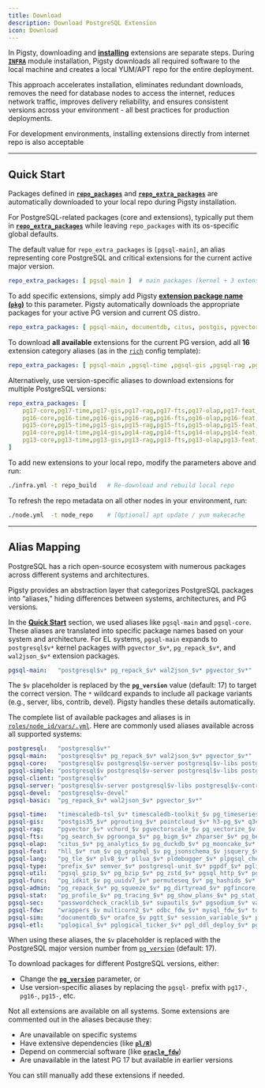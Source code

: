 ```yaml
---
title: Download
description: Download PostgreSQL Extension
icon: Download
---
```




In Pigsty, downloading and [**installing**](/usage/install) extensions are separate steps. During [**`INFRA`**](/docs/infra/) module installation, Pigsty downloads all required software to the local machine and creates a local YUM/APT repo for the entire deployment.

This approach accelerates installation, eliminates redundant downloads, removes the need for database nodes to access the internet, reduces network traffic, improves delivery reliability, and ensures consistent versions across your environment - all best practices for production deployments.

For development environments, installing extensions directly from internet repo is also acceptable

------

## Quick Start

Packages defined in [**`repo_packages`**](/docs/infra/param/#repo_packages) and [**`repo_extra_packages`**](/docs/infra/param/#repo_extra_packages) are automatically downloaded to your local repo during Pigsty installation.

For PostgreSQL-related packages (core and extensions), typically put them in [**`repo_extra_packages`**](/docs/infra/param/#repo_extra_packages) while leaving `repo_packages` with its os-specific global defaults.

The default value for `repo_extra_packages` is `[pgsql-main]`, an alias representing core PostgreSQL and critical extensions for the current active major version.

```yaml
repo_extra_packages: [ pgsql-main ]  # main packages (kernel + 3 extension) for current pg major 17
```

To add specific extensions, simply add Pigsty [**extension package name (`pkg`)**](/usage/pkg) to this parameter. Pigsty automatically downloads the appropriate packages for your active PG version and current OS distro.

```yaml
repo_extra_packages: [ pgsql-main, documentdb, citus, postgis, pgvector, pg_cron, rum ]
```

To download **all available** extensions for the current PG version, add all **16** extension category aliases (as in the [`rich`](/docs/config/template) config template):

```yaml
repo_extra_packages: [ pgsql-main ,pgsql-time ,pgsql-gis ,pgsql-rag ,pgsql-fts ,pgsql-olap ,pgsql-feat ,pgsql-lang ,pgsql-type ,pgsql-util ,pgsql-func ,pgsql-admin ,pgsql-stat ,pgsql-sec ,pgsql-fdw ,pgsql-sim ,pgsql-etl]
```

Alternatively, use version-specific aliases to download extensions for multiple PostgreSQL versions:

```yaml
repo_extra_packages: [
    pg17-core,pg17-time,pg17-gis,pg17-rag,pg17-fts,pg17-olap,pg17-feat,pg17-lang,pg17-type,pg17-util,pg17-func,pg17-admin,pg17-stat,pg17-sec,pg17-fdw,pg17-sim,pg17-etl,
    pg16-core,pg16-time,pg16-gis,pg16-rag,pg16-fts,pg16-olap,pg16-feat,pg16-lang,pg16-type,pg16-util,pg16-func,pg16-admin,pg16-stat,pg16-sec,pg16-fdw,pg16-sim,pg16-etl,
    pg15-core,pg15-time,pg15-gis,pg15-rag,pg15-fts,pg15-olap,pg15-feat,pg15-lang,pg15-type,pg15-util,pg15-func,pg15-admin,pg15-stat,pg15-sec,pg15-fdw,pg15-sim,pg15-etl,
    pg14-core,pg14-time,pg14-gis,pg14-rag,pg14-fts,pg14-olap,pg14-feat,pg14-lang,pg14-type,pg14-util,pg14-func,pg14-admin,pg14-stat,pg14-sec,pg14-fdw,pg14-sim,pg14-etl,
    pg13-core,pg13-time,pg13-gis,pg13-rag,pg13-fts,pg13-olap,pg13-feat,pg13-lang,pg13-type,pg13-util,pg13-func,pg13-admin,pg13-stat,pg13-sec,pg13-fdw,pg13-sim,pg13-etl,
]
```

To add new extensions to your local repo, modify the parameters above and run:

```bash
./infra.yml -t repo_build   # Re-download and rebuild local repo
```

To refresh the repo metadata on all other nodes in your environment, run:

```bash
./node.yml  -t node_repo    # [Optional] apt update / yum makecache
```

------

## Alias Mapping

PostgreSQL has a rich open-source ecosystem with numerous packages across different systems and architectures.

Pigsty provides an abstraction layer that categorizes PostgreSQL packages into “aliases,” hiding differences between systems, architectures, and PG versions.

In the [**Quick Start**](/usage/download#quick-start) section, we used aliases like `pgsql-main` and `pgsql-core`. These aliases are translated into specific package names based on your system and architecture. For EL systems, `pgsql-main` expands to `postgresql$v*` kernel packages with `pgvector_$v*`, `pg_repack_$v*`, and `wal2json_$v*` extension packages.

```yaml
pgsql-main:   "postgresql$v* pg_repack_$v* wal2json_$v* pgvector_$v*"
```

The `$v` placeholder is replaced by the **`pg_version`** value (default: 17) to target the correct version. The `*` wildcard expands to include all package variants (e.g., server, libs, contrib, devel). Pigsty handles these details automatically.

The complete list of available packages and aliases is in [`roles/node_id/vars/.yml`](https://github.com/pgsty/pigsty/tree/main/roles/node_id/vars). Here are commonly used aliases available across all supported systems:

```yaml
postgresql:   "postgresql$v*"
pgsql-main:   "postgresql$v* pg_repack_$v* wal2json_$v* pgvector_$v*"
pgsql-core:   "postgresql$v postgresql$v-server postgresql$v-libs postgresql$v-contrib postgresql$v-plperl postgresql$v-plpython3 postgresql$v-pltcl postgresql$v-test postgresql$v-devel postgresql$v-llvmjit"
pgsql-simple: "postgresql$v postgresql$v-server postgresql$v-libs postgresql$v-contrib postgresql$v-plperl postgresql$v-plpython3 postgresql$v-pltcl"
pgsql-client: "postgresql$v"
pgsql-server: "postgresql$v-server postgresql$v-libs postgresql$v-contrib"
pgsql-devel:  "postgresql$v-devel"
pgsql-basic:  "pg_repack_$v* wal2json_$v* pgvector_$v*"

pgsql-time:   "timescaledb-tsl_$v* timescaledb-toolkit_$v pg_timeseries_$v periods_$v* temporal_tables_$v* e-maj_$v table_version_$v pg_cron_$v* pg_task_$v* pg_later_$v pg_background_$v*"
pgsql-gis:    "postgis35_$v* pgrouting_$v* pointcloud_$v* h3-pg_$v* q3c_$v* ogr_fdw_$v* geoip_$v pg_polyline_$v pg_geohash_$v*"
pgsql-rag:    "pgvector_$v* vchord_$v pgvectorscale_$v pg_vectorize_$v pg_similarity_$v* smlar_$v* pg_summarize_$v pg_tiktoken_$v pg4ml_$v"
pgsql-fts:    "pg_search_$v pgroonga_$v* pg_bigm_$v* zhparser_$v* pg_bestmatch_$v vchord_bm25_$v hunspell_cs_cz_$v hunspell_de_de_$v hunspell_en_us_$v hunspell_fr_$v hunspell_ne_np_$v hunspell_nl_nl_$v hunspell_nn_no_$v hunspell_ru_ru_$v hunspell_ru_ru_aot_$v"
pgsql-olap:   "citus_$v* pg_analytics_$v pg_duckdb_$v* pg_mooncake_$v* duckdb_fdw_$v* pg_parquet_$v pg_fkpart_$v pg_partman_$v* plproxy_$v*" #hydra_$v* #pg_strom_$v*
pgsql-feat:   "hll_$v* rum_$v pg_graphql_$v pg_jsonschema_$v jsquery_$v* pg_hint_plan_$v* hypopg_$v* index_advisor_$v pg_plan_filter_$v* imgsmlr_$v* pg_ivm_$v* pg_incremental_$v* pgmq_$v pgq_$v* pg_cardano_$v omnigres_$v" #apache-age_$v*
pgsql-lang:   "pg_tle_$v* plv8_$v* pllua_$v* pldebugger_$v* plpgsql_check_$v* plprofiler_$v* plsh_$v* pljava_$v*" #plprql_$v #plr_$v* #pgtap_$v* #postgresql_faker_$v* #dbt2-pgsql-extensions*
pgsql-type:   "prefix_$v* semver_$v* postgresql-unit_$v* pgpdf_$v* pglite_fusion_$v md5hash_$v* asn1oid_$v* pg_roaringbitmap_$v* pgfaceting_$v pgsphere_$v* pg_country_$v* pg_xenophile_$v pg_currency_$v* pgcollection_$v* pgmp_$v* numeral_$v* pg_rational_$v* pguint_$v* pg_uint128_$v* hashtypes_$v* ip4r_$v* pg_duration_$v* pg_uri_$v* pg_emailaddr_$v* acl_$v* timestamp9_$v* chkpass_$v*"
pgsql-util:   "pgsql_gzip_$v* pg_bzip_$v* pg_zstd_$v* pgsql_http_$v* pg_net_$v* pg_curl_$v* pgjq_$v* pgjwt_$v pg_smtp_client_$v pg_html5_email_address_$v url_encode_$v* pgsql_tweaks_$v pg_extra_time_$v pgpcre_$v icu_ext_$v* pgqr_$v* pg_protobuf_$v pg_envvar_$v* floatfile_$v* pg_readme_$v ddl_historization_$v data_historization_$v pg_schedoc_$v pg_hashlib_$v pg_xxhash_$v* postgres_shacrypt_$v* cryptint_$v* pg_ecdsa_$v* pgsparql_$v"
pgsql-func:   "pg_idkit_$v pg_uuidv7_$v* permuteseq_$v* pg_hashids_$v* sequential_uuids_$v topn_$v* quantile_$v* lower_quantile_$v* count_distinct_$v* omnisketch_$v* ddsketch_$v* vasco_$v* pgxicor_$v* tdigest_$v* first_last_agg_$v extra_window_functions_$v* floatvec_$v* aggs_for_vecs_$v* aggs_for_arrays_$v* pg_arraymath_$v* pg_math_$v* pg_random_$v* pg_base36_$v* pg_base62_$v* pg_base58_$v pg_financial_$v*"
pgsql-admin:  "pg_repack_$v* pg_squeeze_$v* pg_dirtyread_$v* pgfincore_$v* pg_cooldown_$v* ddlx_$v pg_prioritize_$v* pg_readonly_$v* pg_upless_$v pg_permissions_$v pg_catcheck_$v* preprepare_$v* pgcozy_$v pg_orphaned_$v* pg_crash_$v* pg_cheat_funcs_$v* pg_fio_$v pg_savior_$v* safeupdate_$v* pg_drop_events_$v table_log_$v" #pg_checksums_$v* #pg_auto_failover_$v* #pgagent_$v* #pgpool-II-pgsql-extensions
pgsql-stat:   "pg_profile_$v* pg_tracing_$v* pg_show_plans_$v* pg_stat_kcache_$v* pg_stat_monitor_$v* pg_qualstats_$v* pg_store_plans_$v* pg_track_settings_$v pg_wait_sampling_$v* system_stats_$v* pg_meta_$v pgnodemx_$v pg_sqlog_$v bgw_replstatus_$v* pgmeminfo_$v* toastinfo_$v* pg_explain_ui_$v pg_relusage_$v pagevis_$v powa_$v*"
pgsql-sec:    "passwordcheck_cracklib_$v* supautils_$v* pgsodium_$v* vault_$v* pg_session_jwt_$v pg_anon_$v pgsmcrypto_$v pgaudit_$v* pgauditlogtofile_$v* pg_auth_mon_$v* credcheck_$v* pgcryptokey_$v pg_jobmon_$v logerrors_$v* login_hook_$v* set_user_$v* pg_snakeoil_$v* pgextwlist_$v* pg_auditor_$v sslutils_$v* noset_$v*" #pg_tde_$v*
pgsql-fdw:    "wrappers_$v multicorn2_$v* odbc_fdw_$v* mysql_fdw_$v* tds_fdw_$v* sqlite_fdw_$v* pgbouncer_fdw_$v redis_fdw_$v* pg_redis_pubsub_$v* hdfs_fdw_$v* firebird_fdw_$v aws_s3_$v log_fdw_$v*" #jdbc_fdw_$v* #oracle_fdw_$v* #db2_fdw_$v* #mongo_fdw_$v* #kafka_fdw_$v
pgsql-sim:    "documentdb_$v* orafce_$v pgtt_$v* session_variable_$v* pg_statement_rollback_$v* pg_dbms_metadata_$v pg_dbms_lock_$v pgmemcache_$v*" #pg_dbms_job_$v #wiltondb
pgsql-etl:    "pglogical_$v* pglogical_ticker_$v* pgl_ddl_deploy_$v* pg_failover_slots_$v* db_migrator_$v wal2json_$v* postgres-decoderbufs_$v* decoder_raw_$v* mimeo_$v pg_fact_loader_$v* pg_bulkload_$v*" #wal2mongo_$v* #repmgr_$v*
```

When using these aliases, the `$v` placeholder is replaced with the PostgreSQL major version number from [`pg_version`](/docs/pgsql/param#pg_version) (default: 17).

To download packages for different PostgreSQL versions, either:

- Change the [**`pg_version`**](/docs/pgsql/param#pg_version) parameter, or
- Use version-specific aliases by replacing the `pgsql-` prefix with `pg17-`, `pg16-`, `pg15-`, etc.

Not all extensions are available on all systems. Some extensions are commented out in the aliases because they:

- Are unavailable on specific systems
- Have extensive dependencies (like [**`pl/R`**](/e/plr))
- Depend on commercial software (like [**`oracle_fdw`**](/e/oracle_fdw))
- Are unavailable in the latest PG 17 but available in earlier versions

You can still manually add these extensions if needed.
